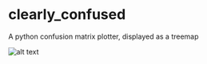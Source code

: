 # clearly_confused
A python confusion matrix plotter, displayed as a treemap

![alt text](https://github.com/shemla/clearly_confused/blob/master/assets/binary_labels.png?raw=true)

